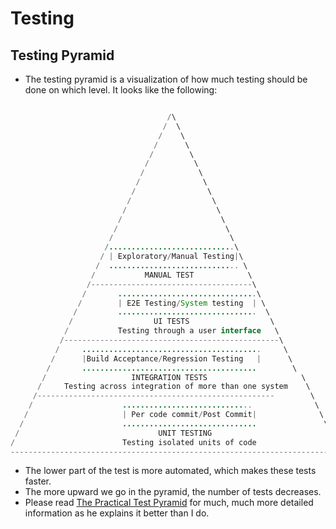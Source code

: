 # Testing

## Testing Pyramid

- The testing pyramid is a visualization of how much testing should be done on which level. It looks like the following:

```java

                                   /\
                                  /  \
                                 /    \
                                /      \
                               /        \
                              /          \
                             /            \
                            /              \
                           /                \
                          /                  \
                         /                    \
                        /                      \
                       /                        \
                      /                          \
                     /............................\
                    / | Exploratory/Manual Testing|\
                   /  ............................. \
                  /           MANUAL TEST            \
                 /------------------------------------\
                /       ...............................\
               /        | E2E Testing/System testing  | \                    CI triggered
              /         ...............................  \
             /                  UI TESTS                  \ 
            /           Testing through a user interface   \
           /------------------------------------------------\
          /     ........................................     \
         /      |Build Acceptance/Regression Testing   |      \              CI triggered
        /       .......................................        \
       /                   INTEGRATION TESTS                     \
      /     Testing across integration of more than one system    \
     /-----------------------------------------------------        \
    /                    .............................              \
   /                     | Per code commit/Post Commit|              \
  /                      ..............................               \       Dev triggered
 /                               UNIT TESTING                          \      
/                        Testing isolated units of code                 \
-------------------------------------------------------------------------\

```

- The lower part of the test is more automated, which makes these tests faster.
- The more upward we go in the pyramid, the number of tests decreases.
- Please read [The Practical Test Pyramid](https://martinfowler.com/articles/practical-test-pyramid.html) for much, much more detailed information as he explains it better than I do.
